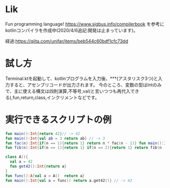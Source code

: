 # Lik
Fun programming language!
https://www.sigbus.info/compilerbook
を参考にkotlinコンパイラを作成中(2020/4/6追記:開発は止まっています)。

経過:https://qiita.com/unifar/items/beb544c60bdf1cfc73dd

# 試し方
Terminal.ktを起動して、kotlinプログラムを入力後、***(アスタリスク3つ)と入力すると、アセンブリコードが出力されます。
今のところ、変数の型はIntのみで、主に使える構文は四則演算,不等号,val(と言いつつも再代入できる),fun,return,class,インクリメントなどです。

# 実行できるスクリプトの例

```kotlin
fun main():Int{return 42}// -> 42
fun main():Int{val ab = 3 return ab} // -> 3
fun fac(n):Int{if(n == 1){return 1} return n * fac(n - 1)} fun main():Int{return fac(5)} // -> 120
fun fib(n):Int{if(n == 1){return 1} if(n == 2){return 1} return fib(n - 1) + fib(n - 2)} fun main():Int{return fib(5)} // -> 5

class A(){
  val a = 42
  fun get42():Int{return a}
}
fun func():A{val a = A()  return a} 
fun main():Int{val a = func() return a.get42()} // -> 42

```

